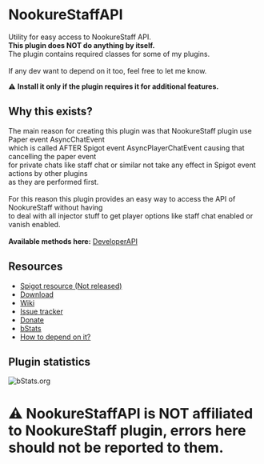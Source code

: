 # NookureStaffAPI
Utility for easy access to NookureStaff API.
\
**This plugin does NOT do anything by itself.**\
The plugin contains required classes for some of my plugins.\
\
If any dev want to depend on it too, feel free to let me know.

:warning: **Install it only if the plugin requires it for additional features.**

## Why this exists?
The main reason for creating this plugin was that NookureStaff plugin use Paper event AsyncChatEvent\
which is called AFTER Spigot event AsyncPlayerChatEvent causing that cancelling the paper event\
for private chats like staff chat or similar not take any effect in Spigot event actions by other plugins\
as they are performed first.\
\
For this reason this plugin provides an easy way to access the API of NookureStaff without having\
to deal with all injector stuff to get player options like staff chat enabled or vanish enabled.\
\
**Available methods here:** [DeveloperAPI](https://github.com/AlonsoAliaga/NookureStaffAPI/wiki/DeveloperAPI)

## Resources
- [Spigot resource (Not released)](https://github.com/AlonsoAliaga/NookureStaffAPI/)
- [Download](https://github.com/AlonsoAliaga/NookureStaffAPI/releases)
- [Wiki](https://github.com/AlonsoAliaga/NookureStaffAPI/wiki)
- [Issue tracker](https://github.com/AlonsoAliaga/NookureStaffAPI/issues)
- [Donate](https://paypal.me/AlonsoAliaga)
- [bStats](https://bstats.org/plugin/bukkit/NookureStaffAPI/24958)
- [How to depend on it?](https://github.com/AlonsoAliaga/NookureStaffAPI/wiki/How-to-use)

## Plugin statistics
![bStats.org](https://bstats.org/signatures/bukkit/NookureStaffAPI.svg)

# :warning: NookureStaffAPI is NOT affiliated to NookureStaff plugin, errors here should not be reported to them.
